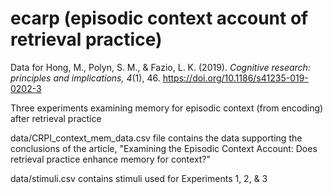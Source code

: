 # ecarp (episodic context account of retrieval practice)

Data for Hong, M., Polyn, S. M., & Fazio, L. K. (2019). _Cognitive research: principles and implications, 4_(1), 46. https://doi.org/10.1186/s41235-019-0202-3

Three experiments examining memory for episodic context (from encoding) after retrieval practice

data/CRPI_context_mem_data.csv file contains the data supporting the conclusions of the article, "Examining the Episodic Context Account: Does retrieval practice enhance memory for context?"

data/stimuli.csv contains stimuli used for Experiments 1, 2, & 3

